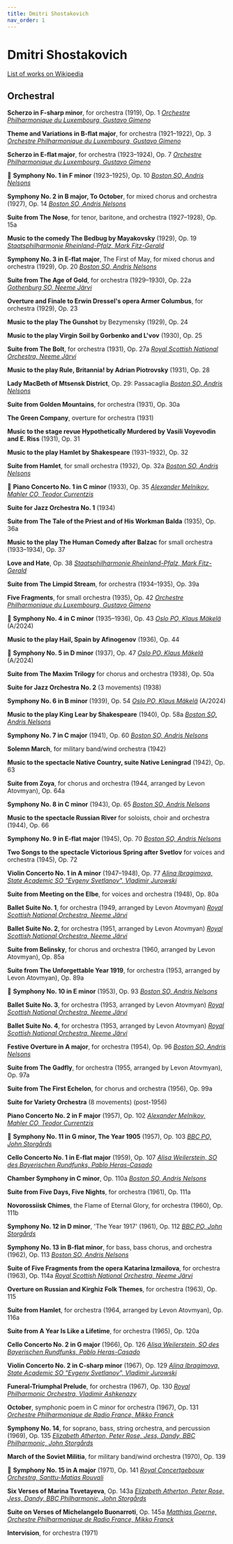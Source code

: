 ```yaml
---
title: Dmitri Shostakovich
nav_order: 1
---
```


# Dmitri Shostakovich

[List of works on Wikipedia](https://en.wikipedia.org/wiki/List_of_compositions_by_Dmitri_Shostakovich)

## Orchestral

**Scherzo in F-sharp minor**, for orchestra (1919), Op. 1 [*Orchestre Philharmonique du Luxembourg, Gustavo Gimeno*](https://tidal.com/browse/album/366812312)

**Theme and Variations in B-flat major**, for orchestra (1921–1922), Op. 3 [*Orchestre Philharmonique du Luxembourg, Gustavo Gimeno*](https://tidal.com/browse/album/366812312)

**Scherzo in E-flat major**, for orchestra (1923–1924), Op. 7 [*Orchestre Philharmonique du Luxembourg, Gustavo Gimeno*](https://tidal.com/browse/album/366812312)

💎 **Symphony No. 1 in F minor** (1923–1925), Op. 10 [*Boston SO, Andris Nelsons*](http://www.tidal.com/track/188218278)

**Symphony No. 2 in B major, To October**, for mixed chorus and orchestra (1927), Op. 14 [*Boston SO, Andris Nelsons*](https://tidal.com/album/321521913/track/321521914)

**Suite from The Nose**, for tenor, baritone, and orchestra (1927–1928), Op. 15a

**Music to the comedy The Bedbug by Mayakovsky** (1929), Op. 19 [*Staatsphilharmonie Rheinland-Pfalz, Mark Fitz-Gerald*](https://tidal.com/browse/album/283832994)

**Symphony No. 3 in E-flat major**, The First of May, for mixed chorus and orchestra (1929), Op. 20 [*Boston SO, Andris Nelsons*](https://tidal.com/album/321521913/track/321521914)

**Suite from The Age of Gold**, for orchestra (1929–1930), Op. 22a [*Gothenburg SO, Neeme Järvi*](http://www.tidal.com/track/4423826)

**Overture and Finale to Erwin Dressel's opera Armer Columbus**, for orchestra (1929), Op. 23

**Music to the play The Gunshot** by Bezymensky (1929), Op. 24

**Music to the play Virgin Soil by Gorbenko and L'vov** (1930), Op. 25

**Suite from The Bolt**, for orchestra (1931), Op. 27a [*Royal Scottish National Orchestra, Neeme Järvi*](https://tidal.com/browse/album/376313892)

**Music to the play Rule, Britannia! by Adrian Piotrovsky** (1931), Op. 28

**Lady MacBeth of Mtsensk District**, Op. 29: Passacaglia [*Boston SO, Andris Nelsons*](https://tidal.com/album/59709611/track/59709612)

**Suite from Golden Mountains**, for orchestra (1931), Op. 30a

**The Green Company**, overture for orchestra (1931)

**Music to the stage revue Hypothetically Murdered by Vasili Voyevodin and E. Riss** (1931), Op. 31

**Music to the play Hamlet by Shakespeare** (1931–1932), Op. 32

**Suite from Hamlet**, for small orchestra (1932), Op. 32a [*Boston SO, Andris Nelsons*](http://www.tidal.com/track/77611685)

💎 **Piano Concerto No. 1 in C minor** (1933), Op. 35 [*Alexander Melnikov, Mahler CO, Teodor Currentzis*](https://tidal.com/album/47633278)

**Suite for Jazz Orchestra No. 1** (1934)

**Suite from The Tale of the Priest and of His Workman Balda** (1935), Op. 36a

**Music to the play The Human Comedy after Balzac** for small orchestra (1933–1934), Op. 37

**Love and Hate**, Op. 38 [*Staatsphilharmonie Rheinland-Pfalz, Mark Fitz-Gerald*](https://tidal.com/browse/album/283832994)

**Suite from The Limpid Stream**, for orchestra (1934–1935), Op. 39a

**Five Fragments**, for small orchestra (1935), Op. 42 [*Orchestre Philharmonique du Luxembourg, Gustavo Gimeno*](https://tidal.com/browse/album/366812312)

💎 **Symphony No. 4 in C minor** (1935–1936), Op. 43 [*Oslo PO, Klaus Mäkelä*](http://www.tidal.com/track/379721948) (A/2024) 

**Music to the play Hail, Spain by Afinogenov** (1936), Op. 44

💎 **Symphony No. 5 in D minor** (1937), Op. 47 [*Oslo PO, Klaus Mäkelä*](http://www.tidal.com/track/379721948) (A/2024) 

**Suite from The Maxim Trilogy** for chorus and orchestra (1938), Op. 50a

**Suite for Jazz Orchestra No. 2** (3 movements) (1938)

**Symphony No. 6 in B minor** (1939), Op. 54 [*Oslo PO, Klaus Mäkelä*](http://www.tidal.com/track/379721948) (A/2024) 

**Music to the play King Lear by Shakespeare** (1940), Op. 58a [*Boston SO, Andris Nelsons*](http://www.tidal.com/track/104156169)

**Symphony No. 7 in C major** (1941), Op. 60 [*Boston SO, Andris Nelsons*](http://www.tidal.com/track/104156169)

**Solemn March**, for military band/wind orchestra (1942)

**Music to the spectacle Native Country, suite Native Leningrad** (1942), Op. 63

**Suite from Zoya**, for chorus and orchestra (1944, arranged by Levon Atovmyan), Op. 64a

**Symphony No. 8 in C minor** (1943), Op. 65 [*Boston SO, Andris Nelsons*](http://www.tidal.com/track/77611701)

**Music to the spectacle Russian River** for soloists, choir and orchestra (1944), Op. 66

**Symphony No. 9 in E-flat major** (1945), Op. 70 [*Boston SO, Andris Nelsons*](http://www.tidal.com/track/77611685)

**Two Songs to the spectacle Victorious Spring after Svetlov** for voices and orchestra (1945), Op. 72

**Violin Concerto No. 1 in A minor** (1947–1948), Op. 77 [*Alina Ibragimova, State Academic SO "Evgeny Svetlanov", Vladimir Jurowski*](http://www.tidal.com/track/306149648)

**Suite from Meeting on the Elbe**, for voices and orchestra (1948), Op. 80a

**Ballet Suite No. 1**, for orchestra (1949, arranged by Levon Atovmyan) [*Royal Scottish National Orchestra, Neeme Järvi*](https://tidal.com/browse/album/376313892)

**Ballet Suite No. 2**, for orchestra (1951, arranged by Levon Atovmyan) [*Royal Scottish National Orchestra, Neeme Järvi*](https://tidal.com/browse/album/376313892)

**Suite from Belinsky**, for chorus and orchestra (1960, arranged by Levon Atovmyan), Op. 85a

**Suite from The Unforgettable Year 1919**, for orchestra (1953, arranged by Levon Atovmyan), Op. 89a

💎 **Symphony No. 10 in E minor** (1953), Op. 93 [*Boston SO, Andris Nelsons*](https://tidal.com/album/59709611/track/59709612)

**Ballet Suite No. 3**, for orchestra (1953, arranged by Levon Atovmyan) [*Royal Scottish National Orchestra, Neeme Järvi*](https://tidal.com/browse/album/376313892)

**Ballet Suite No. 4**, for orchestra (1953, arranged by Levon Atovmyan) [*Royal Scottish National Orchestra, Neeme Järvi*](https://tidal.com/browse/album/376313892)

**Festive Overture in A major**, for orchestra (1954), Op. 96 [*Boston SO, Andris Nelsons*](http://www.tidal.com/track/104156169)

**Suite from The Gadfly**, for orchestra (1955, arranged by Levon Atovmyan), Op. 97a

**Suite from The First Echelon**, for chorus and orchestra (1956), Op. 99a

**Suite for Variety Orchestra** (8 movements) (post-1956)

**Piano Concerto No. 2 in F major** (1957), Op. 102 [*Alexander Melnikov, Mahler CO, Teodor Currentzis*](https://tidal.com/album/47633278)

💎 **Symphony No. 11 in G minor, The Year 1905** (1957), Op. 103 [*BBC PO, John Storgårds*](https://tidal.com/album/376314971/track/376314972)

**Cello Concerto No. 1 in E-flat major** (1959), Op. 107 [*Alisa Weilerstein, SO des Bayerischen Rundfunks, Pablo Heras-Casado*](http://www.tidal.com/track/77697909)

**Chamber Symphony in C minor**, Op. 110a [*Boston SO, Andris Nelsons*](https://tidal.com/album/188218275/track/188218278)

**Suite from Five Days, Five Nights**, for orchestra (1961), Op. 111a

**Novorossiisk Chimes**, the Flame of Eternal Glory, for orchestra (1960), Op. 111b

**Symphony No. 12 in D minor**, 'The Year 1917' (1961), Op. 112 [*BBC PO, John Storgårds*](https://tidal.com/album/376250061/track/376250063)

**Symphony No. 13 in B-flat minor**, for bass, bass chorus, and orchestra (1962), Op. 113 [*Boston SO, Andris Nelsons*](https://tidal.com/album/321521913/track/321521914)

**Suite of Five Fragments from the opera Katarina Izmailova**, for orchestra (1963), Op. 114a [*Royal Scottish National Orchestra, Neeme Järvi*](https://tidal.com/browse/album/376313892)

**Overture on Russian and Kirghiz Folk Themes**, for orchestra (1963), Op. 115

**Suite from Hamlet**, for orchestra (1964, arranged by Levon Atovmyan), Op. 116a

**Suite from A Year Is Like a Lifetime**, for orchestra (1965), Op. 120a

**Cello Concerto No. 2 in G major** (1966), Op. 126 [*Alisa Weilerstein, SO des Bayerischen Rundfunks, Pablo Heras-Casado*](http://www.tidal.com/track/77697909)

**Violin Concerto No. 2 in C-sharp minor** (1967), Op. 129 [*Alina Ibragimova, State Academic SO "Evgeny Svetlanov", Vladimir 
Jurowski*](http://www.tidal.com/track/306149648)

**Funeral-Triumphal Prelude**, for orchestra (1967), Op. 130 [*Royal Philharmonic Orchestra, Vladimir Ashkenazy*](https://tidal.com/browse/album/5217343?u)

**October**, symphonic poem in C minor for orchestra (1967), Op. 131 [*Orchestre Philharmonique de Radio France, Mikko Franck*](https://tidal.com/browse/album/409492660)

**Symphony No. 14**, for soprano, bass, string orchestra, and percussion (1969), Op. 135 [*Elizabeth Atherton, Peter Rose, Jess, Dandy, BBC Philharmonic, John Storgårds*](https://tidal.com/album/376386463/track/376386467)

**March of the Soviet Militia**, for military band/wind orchestra (1970), Op. 139

💎 **Symphony No. 15 in A major** (1971), Op. 141 [*Royal Concertgebouw Orchestra, Santtu-Matias Rouvali*](https://tidal.com/browse/album/427364233)

**Six Verses of Marina Tsvetayeva**, Op. 143a [*Elizabeth Atherton, Peter Rose, Jess, Dandy, BBC Philharmonic, John Storgårds*](https://tidal.com/album/376386463/track/376386467)

**Suite on Verses of Michelangelo Buonarroti**, Op. 145a [*Matthias Goerne, Orchestre Philharmonique de Radio France, Mikko Franck*](https://tidal.com/browse/album/409492660)

**Intervision**, for orchestra (1971)
